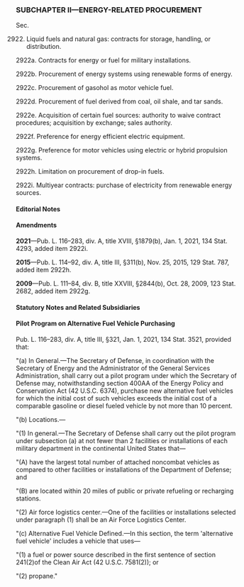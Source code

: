 ### SUBCHAPTER II—ENERGY-RELATED PROCUREMENT ###

Sec.

2922. Liquid fuels and natural gas: contracts for storage, handling, or distribution.

2922a. Contracts for energy or fuel for military installations.

2922b. Procurement of energy systems using renewable forms of energy.

2922c. Procurement of gasohol as motor vehicle fuel.

2922d. Procurement of fuel derived from coal, oil shale, and tar sands.

2922e. Acquisition of certain fuel sources: authority to waive contract procedures; acquisition by exchange; sales authority.

2922f. Preference for energy efficient electric equipment.

2922g. Preference for motor vehicles using electric or hybrid propulsion systems.

2922h. Limitation on procurement of drop-in fuels.

2922i. Multiyear contracts: purchase of electricity from renewable energy sources.

#### **Editorial Notes** ####

#### Amendments ####

**2021**—Pub. L. 116–283, div. A, title XVIII, §1879(b), Jan. 1, 2021, 134 Stat. 4293, added item 2922i.

**2015**—Pub. L. 114–92, div. A, title III, §311(b), Nov. 25, 2015, 129 Stat. 787, added item 2922h.

**2009**—Pub. L. 111–84, div. B, title XXVIII, §2844(b), Oct. 28, 2009, 123 Stat. 2682, added item 2922g.

#### **Statutory Notes and Related Subsidiaries** ####

#### Pilot Program on Alternative Fuel Vehicle Purchasing ####

Pub. L. 116–283, div. A, title III, §321, Jan. 1, 2021, 134 Stat. 3521, provided that:

"(a) In General.—The Secretary of Defense, in coordination with the Secretary of Energy and the Administrator of the General Services Administration, shall carry out a pilot program under which the Secretary of Defense may, notwithstanding section 400AA of the Energy Policy and Conservation Act (42 U.S.C. 6374), purchase new alternative fuel vehicles for which the initial cost of such vehicles exceeds the initial cost of a comparable gasoline or diesel fueled vehicle by not more than 10 percent.

"(b) Locations.—

"(1) In general.—The Secretary of Defense shall carry out the pilot program under subsection (a) at not fewer than 2 facilities or installations of each military department in the continental United States that—

"(A) have the largest total number of attached noncombat vehicles as compared to other facilities or installations of the Department of Defense; and

"(B) are located within 20 miles of public or private refueling or recharging stations.

"(2) Air force logistics center.—One of the facilities or installations selected under paragraph (1) shall be an Air Force Logistics Center.

"(c) Alternative Fuel Vehicle Defined.—In this section, the term 'alternative fuel vehicle' includes a vehicle that uses—

"(1) a fuel or power source described in the first sentence of section 241(2)of the Clean Air Act (42 U.S.C. 7581(2)); or

"(2) propane."